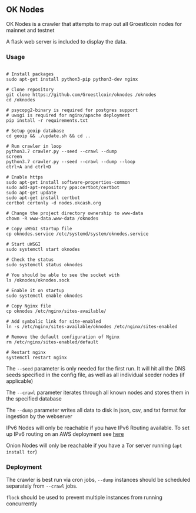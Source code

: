 ## OK Nodes

OK Nodes is a crawler that attempts to map out all Groestlcoin nodes for mainnet and testnet

A flask web server is included to display the data.

### Usage
```

# Install packages
sudo apt-get install python3-pip python3-dev nginx

# Clone repository
git clone https://github.com/Groestlcoin/oknodes /oknodes
cd /oknodes

# psycopg2-binary is required for postgres support
# uwsgi is required for nginx/apache deployment
pip install -r requirements.txt

# Setup geoip database
cd geoip && ./update.sh && cd ..

# Run crawler in loop
python3.7 crawler.py --seed --crawl --dump
screen
python3.7 crawler.py --seed --crawl --dump --loop
ctrl+A and ctrl+D

# Enable https
sudo apt-get install software-properties-common
sudo add-apt-repository ppa:certbot/certbot
sudo apt-get update
sudo apt-get install certbot
certbot certonly -d nodes.okcash.org

# Change the project directory ownership to www-data
chown -R www-data.www-data /oknodes

# Copy uWSGI startup file
cp oknodes.service /etc/systemd/system/oknodes.service

# Start uWSGI
sudo systemctl start oknodes

# Check the status
sudo systemctl status oknodes

# You should be able to see the socket with
ls /oknodes/oknodes.sock

# Enable it on startup
sudo systemctl enable oknodes

# Copy Nginx file
cp oknodes /etc/nginx/sites-available/

# Add symbolic link for site-enabled
ln -s /etc/nginx/sites-available/oknodes /etc/nginx/sites-enabled

# Remove the default configuration of Nginx
rm /etc/nginx/sites-enabled/default

# Restart nginx
systemctl restart nginx

```

The `--seed` parameter is only needed for the first run. It will hit all the DNS seeds specified in the config file, as well as all individual seeder nodes (if applicable)

The `--crawl` parameter iterates through all known nodes and stores them in the specified database

The `--dump` parameter writes all data to disk in json, csv, and txt format for ingestion by the webserver

IPv6 Nodes will only be reachable if you have IPv6 Routing available. To set up IPv6 routing on an AWS deployment see [here](https://www.dogsbody.com/blog/setting-up-ipv6-on-your-ec2/)

Onion Nodes will only be reachable if you have a Tor server running (`apt install tor`)

### Deployment
The crawler is best run via cron jobs, `--dump` instances should be scheduled separately from `--crawl` jobs.

`flock` should be used to prevent multiple instances from running concurrently
